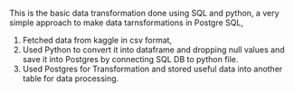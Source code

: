 This is the basic data transformation done using SQL and python,
a very simple approach to make data tarnsformations in Postgre SQL,
1. Fetched data from kaggle in csv format,
2. Used Python to convert it into dataframe and dropping null values and save it into Postgres by connecting SQL DB to python file.
3. Used Postgres for Transformation and stored useful data into another table for data processing.

   
